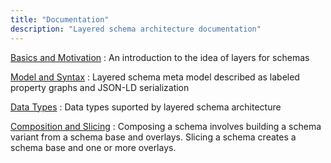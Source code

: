 ```yaml
---
title: "Documentation"
description: "Layered schema architecture documentation"
---
```


[Basics and Motivation](basics)
: An introduction to the idea of layers for schemas

[Model and Syntax](model_and_syntax)
: Layered schema meta model described as labeled property graphs and
  JSON-LD serialization

[Data Types](data_types)
: Data types suported by layered schema architecture

[Composition and Slicing](compose_slice)
: Composing a schema involves building a schema variant from a schema
  base and overlays. Slicing a schema creates a schema base and one or
  more overlays.
